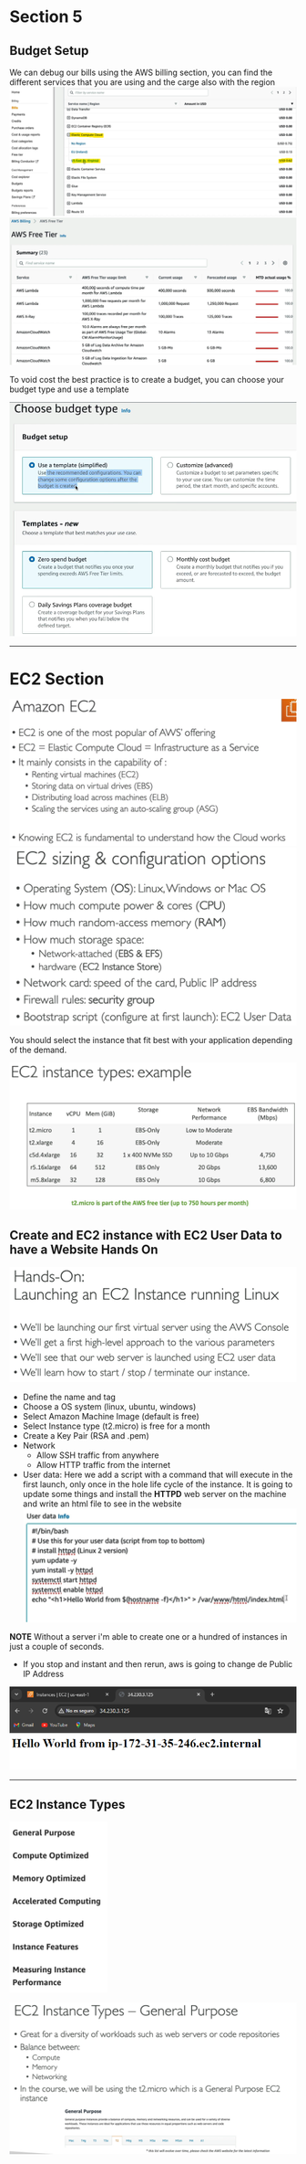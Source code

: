 # Section 5
## Budget Setup
We can debug our bills using the AWS billing section, you can find the different services that you are using and the carge also with the region
![Alt text](images/budget.png)
![Alt text](images/freetier.png)


To void cost the best practice is to create a budget, you can choose your budget type and use a template


![Alt text](images/budgettype.png)

-----
# EC2 Section
![Alt text](images/EC2intro.png)
![Alt text](images/EC2config.png)


You should select the instance that fit best with your application depending of the demand.

![Alt text](images/EC2types.png)

## Create and EC2 instance with EC2 User Data to have a Website Hands On

![Alt text](images/EC2instance.png)

* Define the name and tag
* Choose a OS system (linux, ubuntu, windows)
* Select Amazon Machine Image (default is free)
* Select Instance type (t2.micro) is free for a month
* Create a Key Pair (RSA and .pem)
* Network 
    * Allow SSH traffic from anywhere
    * Allow HTTP traffic from the internet
* User data: Here we add a script with a command that will execute in the first launch, only once in the hole life cycle of the instance. It is going to update some things and install the **HTTPD** web server on the machine and write an html file to see in the website
![Alt text](images/userdatainstance.png)

**NOTE** Without a server i'm able to create one or a hundred of instances in just a couple of seconds.  


* If you stop and instant and then rerun, aws is going to change de Public IP Address

![Alt text](images/publicaddressEC2.png)

---
## EC2 Instance Types
![Alt text](images/instancetypes.png)

![Alt text](images/instance-generalpurpose.png)